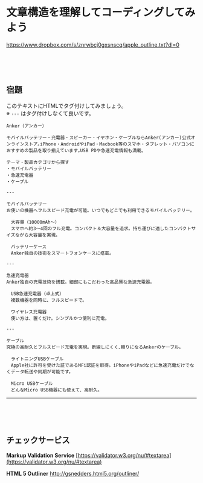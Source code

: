 # 文章構造を理解してコーディングしてみよう
https://www.dropbox.com/s/znrwbcj0gxsnscq/apple_outline.txt?dl=0


<br><br><br>


## 宿題

このテキストにHTMLでタグ付けしてみましょう。  
※  ```---```  はタグ付けしなくて良いです。

```
Anker（アンカー）

モバイルバッテリー・充電器・スピーカー・イヤホン・ケーブルならAnker(アンカー)公式オンラインストア｡iPhone・AndroidやiPad・Macbook等のスマホ・タブレット・パソコンにおすすめの製品を取り揃えています｡USB PDや急速充電情報も満載｡

テーマ・製品カテゴリから探す
・モバイルバッテリー
・急速充電器
・ケーブル

---

モバイルバッテリー
お使いの機器へフルスピード充電が可能。いつでもどこでも利用できるモバイルバッテリー。

　大容量（10000mAh〜）
　スマホへ約3〜4回のフル充電。コンパクト＆大容量を追求。持ち運びに適したコンパクトサイズながら大容量を実現。

　バッテリーケース
　Anker独自の技術をスマートフォンケースに搭載。

---

急速充電器
Anker独自の充電技術を搭載。細部にもこだわった高品質な急速充電器。

　USB急速充電器（卓上式）
　複数機器を同時に、フルスピードで。

　ワイヤレス充電器
　使い方は、置くだけ。シンプルかつ便利に充電。

---

ケーブル
究極の高耐久とフルスピード充電を実現。断線しにくく､頼りになるAnkerのケーブル。

　ライトニングUSBケーブル
　Apple社に許可を受けた証であるMFi認証を取得。iPhoneやiPadなどに急速充電だけでなくデータ転送や同期が可能です。

　Micro USBケーブル
　どんなMicro USB機器にも使えて、高耐久。
```


----------
<br><br><br>

## チェックサービス

**Markup Validation Service**
[https://validator.w3.org/nu/#textarea](https://validator.w3.org/nu/#textarea)

**HTML 5 Outliner**
http://gsnedders.html5.org/outliner/

